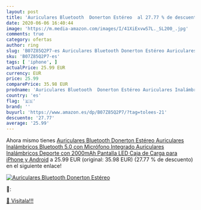 ```yaml
---
layout: post
title: 'Auriculares Bluetooth  Donerton Estéreo  al 27.77 % de descuento'
date: 2020-06-06 16:40:44
image: 'https://m.media-amazon.com/images/I/41XiExvwS7L._SL200_.jpg'
comments: true
category: ofertas
author: ring
slug: 'B07Z85Q2P7-es Auriculares Bluetooth Donerton Estéreo Auriculares...'
sku: 'B07Z85Q2P7-es'
tags: [ 'iphone', ]
actualPrice: 25.99 EUR
currency: EUR
price: 25.99
comparePrice: 35.98 EUR
prodname: 'Auriculares Bluetooth  Donerton Estéreo Auriculares Inalámbricos Bluetooth 5.0 con Micrófono Integrado  Auriculares Inalámbricos Deporte con 2000mAh Pantalla LED Caja de Carga  para iPhone y Android'
country: 'es'
flag: '🇪🇸'
brand: ''
buyurl: 'https://www.amazon.es/dp/B07Z85Q2P7/?tag=tolees-21'
descuento: '27.77'
average: '25.99'
---
```


Ahora mismo tienes [Auriculares Bluetooth  Donerton Estéreo Auriculares Inalámbricos Bluetooth 5.0 con Micrófono Integrado  Auriculares Inalámbricos Deporte con 2000mAh Pantalla LED Caja de Carga  para iPhone y Android](https://www.amazon.es/dp/B07Z85Q2P7/?tag=tolees-21) a 25.99 EUR (original: 35.98 EUR) (27.77 %  de descuento) en el siguiente enlace!

[![Auriculares Bluetooth  Donerton Estéreo ](https://m.media-amazon.com/images/I/41XiExvwS7L._SL200_.jpg)](https://www.amazon.es/dp/B07Z85Q2P7/?tag=tolees-21)

🔎:


[🛒 Visítala!!!](https://www.amazon.es/dp/B07Z85Q2P7/?tag=tolees-21)
